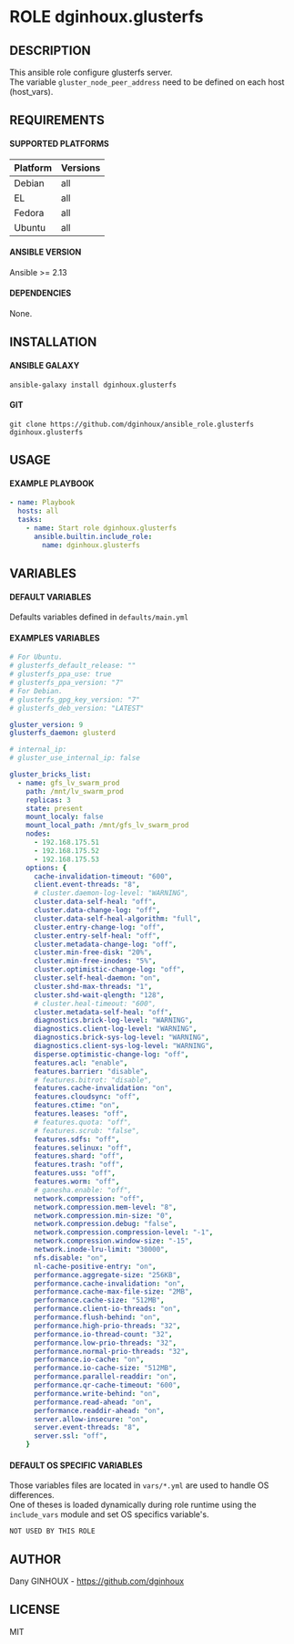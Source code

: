 # ROLE dginhoux.glusterfs



## DESCRIPTION

This ansible role configure glusterfs server.<br />
The variable `gluster_node_peer_address` need to be defined on each host (host_vars).



## REQUIREMENTS

#### SUPPORTED PLATFORMS

| Platform | Versions |
|----------|----------|
| Debian | all |
| EL | all |
| Fedora | all |
| Ubuntu | all |

#### ANSIBLE VERSION

Ansible >= 2.13

#### DEPENDENCIES

None.



## INSTALLATION

#### ANSIBLE GALAXY

```shell
ansible-galaxy install dginhoux.glusterfs
```
#### GIT

```shell
git clone https://github.com/dginhoux/ansible_role.glusterfs dginhoux.glusterfs
```


## USAGE

#### EXAMPLE PLAYBOOK

```yaml
- name: Playbook
  hosts: all
  tasks:
    - name: Start role dginhoux.glusterfs
      ansible.builtin.include_role:
        name: dginhoux.glusterfs
```


## VARIABLES

#### DEFAULT VARIABLES

Defaults variables defined in `defaults/main.yml`

#### EXAMPLES VARIABLES

```yaml
# For Ubuntu.
# glusterfs_default_release: ""
# glusterfs_ppa_use: true
# glusterfs_ppa_version: "7"
# For Debian.
# glusterfs_gpg_key_version: "7"
# glusterfs_deb_version: "LATEST"

gluster_version: 9
glusterfs_daemon: glusterd

# internal_ip:
# gluster_use_internal_ip: false

gluster_bricks_list:
  - name: gfs_lv_swarm_prod
    path: /mnt/lv_swarm_prod
    replicas: 3
    state: present
    mount_localy: false
    mount_local_path: /mnt/gfs_lv_swarm_prod
    nodes:
      - 192.168.175.51
      - 192.168.175.52
      - 192.168.175.53
    options: {
      cache-invalidation-timeout: "600",
      client.event-threads: "8",
      # cluster.daemon-log-level: "WARNING",
      cluster.data-self-heal: "off",
      cluster.data-change-log: "off",
      cluster.data-self-heal-algorithm: "full",
      cluster.entry-change-log: "off",
      cluster.entry-self-heal: "off",
      cluster.metadata-change-log: "off",
      cluster.min-free-disk: "20%",
      cluster.min-free-inodes: "5%",
      cluster.optimistic-change-log: "off",
      cluster.self-heal-daemon: "on",
      cluster.shd-max-threads: "1",
      cluster.shd-wait-qlength: "128",
      # cluster.heal-timeout: "600",
      cluster.metadata-self-heal: "off",
      diagnostics.brick-log-level: "WARNING",
      diagnostics.client-log-level: "WARNING",
      diagnostics.brick-sys-log-level: "WARNING",
      diagnostics.client-sys-log-level: "WARNING",
      disperse.optimistic-change-log: "off",
      features.acl: "enable",
      features.barrier: "disable",
      # features.bitrot: "disable",
      features.cache-invalidation: "on",
      features.cloudsync: "off",
      features.ctime: "on",
      features.leases: "off",
      # features.quota: "off",
      # features.scrub: "false",
      features.sdfs: "off",
      features.selinux: "off",
      features.shard: "off",
      features.trash: "off",
      features.uss: "off",
      features.worm: "off",
      # ganesha.enable: "off",
      network.compression: "off",
      network.compression.mem-level: "8",
      network.compression.min-size: "0",
      network.compression.debug: "false",
      network.compression.compression-level: "-1",
      network.compression.window-size: "-15",
      network.inode-lru-limit: "30000",
      nfs.disable: "on",
      nl-cache-positive-entry: "on",
      performance.aggregate-size: "256KB",
      performance.cache-invalidation: "on",
      performance.cache-max-file-size: "2MB",
      performance.cache-size: "512MB",
      performance.client-io-threads: "on",
      performance.flush-behind: "on",
      performance.high-prio-threads: "32",
      performance.io-thread-count: "32",
      performance.low-prio-threads: "32",
      performance.normal-prio-threads: "32",
      performance.io-cache: "on",
      performance.io-cache-size: "512MB",
      performance.parallel-readdir: "on",
      performance.qr-cache-timeout: "600",
      performance.write-behind: "on",
      performance.read-ahead: "on",
      performance.readdir-ahead: "on",
      server.allow-insecure: "on",
      server.event-threads: "8",
      server.ssl: "off",
    }
```

#### DEFAULT OS SPECIFIC VARIABLES

Those variables files are located in `vars/*.yml` are used to handle OS differences.<br />
One of theses is loaded dynamically during role runtime using the `include_vars` module and set OS specifics variable's.

`NOT USED BY THIS ROLE`


## AUTHOR

Dany GINHOUX - https://github.com/dginhoux



## LICENSE

MIT
